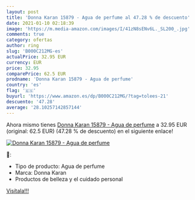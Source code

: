 ```yaml
---
layout: post
title: 'Donna Karan 15879 - Agua de perfume al 47.28 % de descuento'
date: 2021-01-10 02:18:39
image: 'https://m.media-amazon.com/images/I/41zN8sENv6L._SL200_.jpg'
comments: true
category: ofertas
author: ring
slug: 'B000C212MG-es'
actualPrice: 32.95 EUR
currency: EUR
price: 32.95
comparePrice: 62.5 EUR
prodname: 'Donna Karan 15879 - Agua de perfume'
country: 'es'
flag: '🇪🇸'
buyurl: 'https://www.amazon.es/dp/B000C212MG/?tag=tolees-21'
descuento: '47.28'
average: '28.10257142857144'
---
```


Ahora mismo tienes [Donna Karan 15879 - Agua de perfume](https://www.amazon.es/dp/B000C212MG/?tag=tolees-21) a 32.95 EUR (original: 62.5 EUR) (47.28 %  de descuento) en el siguiente enlace!

[![Donna Karan 15879 - Agua de perfume](https://m.media-amazon.com/images/I/41zN8sENv6L._SL200_.jpg)](https://www.amazon.es/dp/B000C212MG/?tag=tolees-21)

🔎:

- Tipo de producto: Agua de perfume
- Marca: Donna Karan
- Productos de belleza y el cuidado personal

[Visítala!!!](https://www.amazon.es/dp/B000C212MG/?tag=tolees-21)
